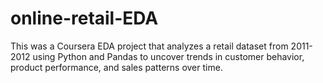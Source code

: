 # online-retail-EDA
This was a Coursera EDA project that analyzes a retail dataset from 2011-2012 using Python and Pandas to uncover trends in customer behavior, product performance, and sales patterns over time.
